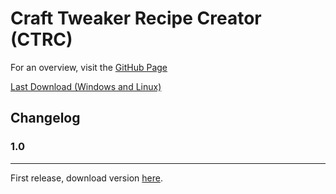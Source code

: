 # Craft Tweaker Recipe Creator (CTRC)

For an overview, visit the [GitHub Page](https://github.com/MausTipTop100/CTRC)

[Last Download (Windows and Linux)](https://github.com/MausTipTop100/CTRC/releases/tag/1.0)

## Changelog

### 1.0

---

First release, download version [here](https://github.com/MausTipTop100/CTRC/releases/tag/1.0).
